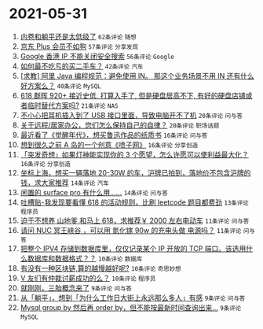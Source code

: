 # 2021-05-31

1. [内卷和躺平还是太低级了](https://www.v2ex.com/t/780273) `62条评论` `随想`
1. [京东 Plus 会员不如狗](https://www.v2ex.com/t/780303) `57条评论` `分享发现`
1. [Google 香港 IP 不能关闭安全搜索](https://www.v2ex.com/t/780248) `56条评论` `Google`
1. [如何最不吃亏的买二手车？](https://www.v2ex.com/t/780245) `42条评论` `汽车`
1. [[求教] 阿里 Java 编程规范：避免使用 IN。 那这个业务场景不用 IN 还有什么好方案么？](https://www.v2ex.com/t/780277) `40条评论` `MySQL`
1. [618 群晖 920+ 接近史低, 打算入手了, 但是硬盘居高不下, 有好的硬盘店铺或者临时替代方案吗?](https://www.v2ex.com/t/780279) `21条评论` `NAS`
1. [不小心把耳机插入到了 USB 接口里面，导致电脑开不了机](https://www.v2ex.com/t/780263) `20条评论` `问与答`
1. [关于远程/居家办公，您们怎么保持自己的自律？](https://www.v2ex.com/t/780250) `20条评论` `职场话题`
1. [最近看了《觉醒年代》，想买鲁迅作品的纸质书](https://www.v2ex.com/t/780265) `16条评论` `问与答`
1. [想到很久之前 A 岛的一个创意《喷子网》](https://www.v2ex.com/t/780259) `16条评论` `分享创造`
1. [「突发奇想」如果灯神能实现你的 3 个愿望，怎么许愿可以使利益最大化？](https://www.v2ex.com/t/780256) `16条评论` `分享创造`
1. [坐标上海，想买一辆落地 20-30W 的车，沪牌已拍到，落地价不包含沪牌的钱，求大家推荐](https://www.v2ex.com/t/780286) `14条评论` `汽车`
1. [闲置的 surface pro 有什么用……](https://www.v2ex.com/t/780281) `14条评论` `问与答`
1. [吐槽贴-我发现要看懂 618 的活动规则，比刷 leetcode 题目都费劲](https://www.v2ex.com/t/780321) `13条评论` `程序员`
1. [迫于不想养 山地爹 和马上 618，求推荐￥ 2000 左右电动车](https://www.v2ex.com/t/780290) `11条评论` `问与答`
1. [请问 NUC 冥王峡谷 ，可以用 氮化镓 90w 的充电头做 电源吗？](https://www.v2ex.com/t/780254) `11条评论` `问与答`
1. [把整个 IPV4 存储到数据库里，仅仅记录某个 IP 开放的 TCP 端口。该选用什么数据库和数据格式？？](https://www.v2ex.com/t/780351) `10条评论` `数据库`
1. [有没有一种区块链,算的越慢越好呢?](https://www.v2ex.com/t/780330) `10条评论` `奇思妙想`
1. [V 友们有仲裁讨薪成功的么？](https://www.v2ex.com/t/780297) `10条评论` `程序员`
1. [就刚刚，三胎概念来了](https://www.v2ex.com/t/780362) `9条评论` `问与答`
1. [从「躺平」，想到「为什么工作日大街上永远那么多人」有感](https://www.v2ex.com/t/780348) `9条评论` `问与答`
1. [Mysql group by 然后再 order by，但不能按最新时间查询出来...](https://www.v2ex.com/t/780304) `9条评论` `MySQL`
